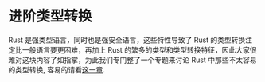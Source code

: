 # 进阶类型转换
Rust 是强类型语言，同时也是强安全语言，这些特性导致了 Rust 的类型转换注定比一般语言要更困难，再加上 Rust 的繁多的类型和类型转换特征，因此大家很难对这块内容了如指掌，为此我们专门整了一个专题来讨论 Rust 中那些不太容易的类型转换, 容易的请看[这一章](../basic/converse.md).